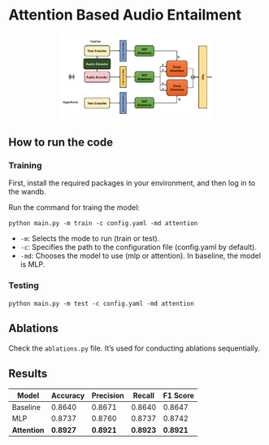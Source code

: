 # Attention Based Audio Entailment
<div align=center>
<img src="./imgs/ABAE.png" width="60%">
</div>

## How to run the code
### Training
First, install the required packages in your environment, and then log in to the wandb.

Run the command for traing the model:

```
python main.py -m train -c config.yaml -md attention 
```
- `-m`: Selects the mode to run (train or test).  
- `-c`: Specifies the path to the configuration file (config.yaml by default).
- `-md`: Chooses the model to use (mlp or attention).  In baseline, the model is MLP.

### Testing
```
python main.py -m test -c config.yaml -md attention 
```

## Ablations
Check the `ablations.py` file. It’s used for conducting ablations sequentially. 

## Results
| Model | Accuracy | Precision | Recall | F1 Score |
| --- | --- | --- | --- | --- |
| Baseline | 0.8640 | 0.8671 | 0.8640 | 0.8647 |
| MLP | 0.8737 | 0.8760 | 0.8737 | 0.8742 |
| **Attention** | **0.8927** | **0.8921** | **0.8923** | **0.8921** |

